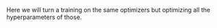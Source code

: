 Here we will turn a training on the same optimizers but optimizing all the hyperparameters of those.